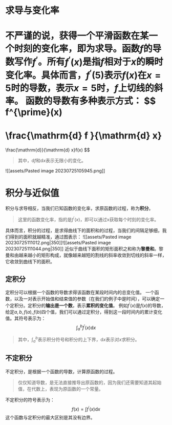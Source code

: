 # 求导与变化率
不严谨的说，获得一个**平滑**函数在某一个时刻的变化率，即为**求导**。函数$f$的导数写作$f^{\prime}$。所有$f^{\prime}(x)$是指$f$相对于$x$的瞬时变化率。具体而言，$f^{\prime}(5)$表示$f(x)$在$x=5$时的导数，表示$x=5$时，$f$上切线的**斜率**。
函数的导数有多种表示方式：
$$
f^{\prime}(x)
=
\frac{\mathrm{d} f }{\mathrm{d} x}
=
\frac{\mathrm{d}}{\mathrm{d} x}f(x)
$$
> 其中，$\mathrm{d} f$和$\mathrm{d} x$表示无限小的变化。

![[assets/Pasted image 20230725105945.png]]
# 积分与近似值
积分与求导相反，当我们已知函数的变化率，求原函数的过程，称为**积分**。
> 这里的函数变化率，指的是$f^{\prime}(x)$，即可以通过x获取每个时刻的变化率。

具体而言，积分的过程，是求得曲线下的面积和的过程，当我们的间隔足够细，我们得到的面积就越精准，通过图表示：
![[assets/Pasted image 20230725111012.png|350]]![[assets/Pasted image 20230725111044.png|350]]
近似于曲线下面积的矩形面积之和称为**黎曼和**。黎曼和由越来越小的矩形构成，就像越来越短的割线的斜率收敛到切线的斜率一样，它收敛到曲线下的面积。
## 定积分
定积分可以根据一个函数的导数求得该函数在某段时间内的总变化值。
一个函数，以及一对表示开始值和结束值的参数（在我们的例子中是时间），可以确定一个定积分。定积分的**输出是一个数**，表示**累积的变化值**。
例如$f^{\prime}(x)$是$f(x)$的导数，给定$a,b,f(a),f(b)$四个值，我们可以通过定积分，得到这一段时间内的累计变化值。其符号表示为：
$$
\int_{a}^{b} f^{\prime}(x) \mathrm{d}x
$$
> 其中，$\int_{a}^{b}$表示积分符号和积分的上下界，$\mathrm{d}x$表示对$x$求积分。
## 不定积分
不定积分，是根据一个函数的导数，计算原函数的过程。
> 仅仅知道导数，是无法直接推导出原函数的，因为我们还需要知道其起始值，在代数上，表现为原函数的一个常量。

不定积分的符号表示为：
$$
f(x) = \int f^{\prime}(x)\mathrm{d}x
$$
这个函数与定积分的最大区别是其没有边界。